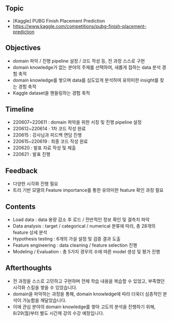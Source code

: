 ####
## Topic
- [Kaggle] PUBG Finish Placement Prediction
- https://www.kaggle.com/competitions/pubg-finish-placement-prediction
####
## Objectives
- domain 파악 / 진행 pipeline 설정 / 코드 작성 등, 전 과정 스스로 구현
- domain knowledge가 없는 분야의 주제를 선택하여, 새롭게 접하는 data 분석 경험 축적
- domain knowledge를 쌓으며 data를 심도있게 분석하여 유의미한 insight를 찾는 경험 축적
- Kaggle dataset을 핸들링하는 경험 축적
####
## Timeline
- 220607~220611 : domain 파악을 위한 서칭 및 진행 pipeline 설정
- 220612~220614 : 1차 코드 작성 완료
- 220615 : 강사님과 피드백 면담 진행
- 220615~220619 : 최종 코드 작성 완료
- 220620 : 발표 자료 작성 및 제출
- 220621 : 발표 진행
####
## Feedback
- 다양한 시각화 진행 필요
- 트리 기반 모델의 Feature importance를 통한 유의미한 feature 확인 과정 필요
####
## Contents
- Load data : data 용량 감소 후 로드 / 전반적인 정보 확인 및 결측치 파악
- Data analysis : target / categorical / numerical 분류에 따라, 총 28개의 feature 상세 분석
- Hypothesis testing : 6개의 가설 설정 및 검증 결과 도출
- Feature engineering : data cleaning / feature selection 진행
- Modeling / Evaluation : 총 5가지 경우의 수에 따른 model 생성 및 평가 진행
####
## Afterthoughts
- 전 과정을 스스로 고민하고 구현하며 전체 학습 내용을 복습할 수 있었고, 부족했던 시각화 스킬을 쌓을 수 있었습니다.
- domain을 파악하는 과정을 통해, domain knowledge에 따라 더욱더 심층적인 분석이 가능함을 깨달았습니다. 
- 이에 관심 분야의 domain knowledge를 쌓아 고도의 분석을 진행하기 위해, 8/29(월)부터 별도 시간제 강의 수강 예정입니다.
####
